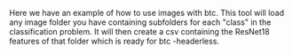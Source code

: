 Here we have an example of how to use images with btc. This tool will load any image folder you have containing subfolders for each "class" in the classification problem.
It will then create a csv containing the ResNet18 features of that folder which is ready for btc -headerless.
